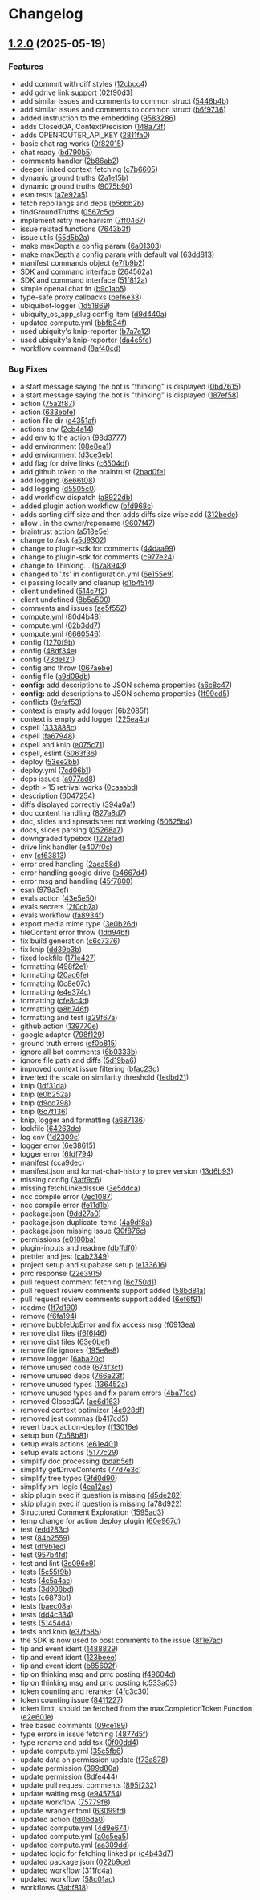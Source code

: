 # Changelog

## [1.2.0](https://github.com/Meniole/command-ask/compare/v1.1.0...v1.2.0) (2025-05-19)


### Features

* add commnt with diff styles ([12cbcc4](https://github.com/Meniole/command-ask/commit/12cbcc4ed767d6b69ce0f823d9e84dfa9c5c5e7c))
* add gdrive link support ([02f90d3](https://github.com/Meniole/command-ask/commit/02f90d3cc9d994368e98f368a84ee79589c1a48b))
* add similar issues and comments to common struct ([5446b4b](https://github.com/Meniole/command-ask/commit/5446b4b0206c09b9cf35c8833ef0c95c135ad631))
* add similar issues and comments to common struct ([b6f9736](https://github.com/Meniole/command-ask/commit/b6f9736a6d32a369595411bc459961879d82fcaa))
* added instruction to the embedding ([9583286](https://github.com/Meniole/command-ask/commit/958328673c11aac72d5c59b5d7ca8fab9d78ad35))
* adds ClosedQA, ContextPrecision ([148a73f](https://github.com/Meniole/command-ask/commit/148a73fab8ec0922e833eabde6b1de5d0fddf5ce))
* adds OPENROUTER_API_KEY ([2811fa0](https://github.com/Meniole/command-ask/commit/2811fa0d5526fb210002f0cbdb9f5b3ad9e5dc4b))
* basic chat rag works ([0f82015](https://github.com/Meniole/command-ask/commit/0f8201500efa88dd16424341bbd9e935877da823))
* chat ready ([bd790b5](https://github.com/Meniole/command-ask/commit/bd790b5f5c4e58eecaa656896aeabe2ce2667471))
* comments handler ([2b86ab2](https://github.com/Meniole/command-ask/commit/2b86ab2fa7720fbc9b76ddd2c921845e98b0295e))
* deeper linked context fetching ([c7b6605](https://github.com/Meniole/command-ask/commit/c7b6605ba25fa0438a473905717b2ea314e67856))
* dynamic ground truths ([2a1e15b](https://github.com/Meniole/command-ask/commit/2a1e15b69dacfd59d4a3fa6b0e3575ec6fbd6c7a))
* dynamic ground truths ([9075b90](https://github.com/Meniole/command-ask/commit/9075b90008dc1354e21189ffdbf80713653214a2))
* esm tests ([a7e92a5](https://github.com/Meniole/command-ask/commit/a7e92a5ac9d422a50b36cc7b4df0dfec102eb6bd))
* fetch repo langs and deps ([b5bbb2b](https://github.com/Meniole/command-ask/commit/b5bbb2b0175494c79c4f4294830a1451fde40317))
* findGroundTruths ([0567c5c](https://github.com/Meniole/command-ask/commit/0567c5cd0dc7ff2019aaa32ec1447f26cd560ec2))
* implement retry mechanism ([7ff0467](https://github.com/Meniole/command-ask/commit/7ff04671d29f88790677705fc6dccdebe922ca22))
* issue related functions ([7643b3f](https://github.com/Meniole/command-ask/commit/7643b3fb9da52feb0c57b0b3b7722f3fcbb003fe))
* issue utils ([55d5b2a](https://github.com/Meniole/command-ask/commit/55d5b2a263d1d91c154e47297cedced4c104481b))
* make maxDepth a config param ([6a01303](https://github.com/Meniole/command-ask/commit/6a01303426ac4fb809dfb6700ff469af95df4565))
* make maxDepth a config param with default val ([63dd813](https://github.com/Meniole/command-ask/commit/63dd8136c80754cf5a3eefabc38a27d5ffa3d398))
* manifest commands object ([e7fb9b2](https://github.com/Meniole/command-ask/commit/e7fb9b22707d9d1f4c6b36459e688179d6dc2e07))
* SDK and command interface ([264562a](https://github.com/Meniole/command-ask/commit/264562adceda968620a0ac82ea53c3d3910b2580))
* SDK and command interface ([51f812a](https://github.com/Meniole/command-ask/commit/51f812afaa0b48ac573a27d3cf59299297818bcc))
* simple openai chat fn ([b9c1ab5](https://github.com/Meniole/command-ask/commit/b9c1ab57ed7c5e47d3fc1eb5fb6baa77a9321b12))
* type-safe proxy callbacks ([bef6e33](https://github.com/Meniole/command-ask/commit/bef6e33a7ba7162950c8c914de43fa80776ffed6))
* ubiquibot-logger ([1d51869](https://github.com/Meniole/command-ask/commit/1d51869054031f014139214e0a59479853ff02c6))
* ubiquity_os_app_slug config item ([d9d440a](https://github.com/Meniole/command-ask/commit/d9d440aad4126a2cecc4c8dbc829e641a0ddaef8))
* updated compute.yml ([bbfb34f](https://github.com/Meniole/command-ask/commit/bbfb34fbacfb72c439e8a1460eda1581672a16e3))
* used ubiquity's knip-reporter ([b7a7e12](https://github.com/Meniole/command-ask/commit/b7a7e12f3fa23a242e9366e9e653df86f51a5039))
* used ubiquity's knip-reporter ([da4e5fe](https://github.com/Meniole/command-ask/commit/da4e5fea33cd8d81fe3c9bc296f1018a5d60f18c))
* workflow command ([8af40cd](https://github.com/Meniole/command-ask/commit/8af40cda20f08293d3d5e9fa7d2d24bbb4676f47))


### Bug Fixes

* a start message saying the bot is "thinking" is displayed ([0bd7615](https://github.com/Meniole/command-ask/commit/0bd7615ed3b083acc47f553bfe8ac3701ed04f17))
* a start message saying the bot is "thinking" is displayed ([187ef58](https://github.com/Meniole/command-ask/commit/187ef583281b01cb850734985c8330591ef683db))
* action ([75a2f87](https://github.com/Meniole/command-ask/commit/75a2f87672a77601d5130b38ae34a4f8df9db82f))
* action ([633ebfe](https://github.com/Meniole/command-ask/commit/633ebfe917e0a6f0f042b935b2e56238e6e6572b))
* action file dir ([a4351af](https://github.com/Meniole/command-ask/commit/a4351afc1f1550699a27585bc7cef839b6fd3b18))
* actions env ([2cb4a14](https://github.com/Meniole/command-ask/commit/2cb4a147dad4ba1503760ee0177ad928599b368a))
* add env to the action ([98d3777](https://github.com/Meniole/command-ask/commit/98d37775ec9d570e2fd84b12bbc24a1d0aa24c58))
* add environment ([08e8ea1](https://github.com/Meniole/command-ask/commit/08e8ea1431244841c87613493e581095f24b23f7))
* add environment ([d3ce3eb](https://github.com/Meniole/command-ask/commit/d3ce3eb202666ad7c838da1696e5f3314a244384))
* add flag for drive links ([c6504df](https://github.com/Meniole/command-ask/commit/c6504dfc8d991a88c05c500d75349539b361479b))
* add github token to the braintrust ([2bad0fe](https://github.com/Meniole/command-ask/commit/2bad0fee4135072523cd5bd6e1d93c9cc86207cf))
* add logging ([6e66f08](https://github.com/Meniole/command-ask/commit/6e66f088e15bfefc6b25352d150a91b99e7e16cc))
* add logging ([d5505c0](https://github.com/Meniole/command-ask/commit/d5505c0c1a8e990cd8264fab72815ade93a20807))
* add workflow dispatch ([a8922db](https://github.com/Meniole/command-ask/commit/a8922dba40ff84d0d9c71f6a602d5d184140f6ef))
* added plugin action workflow ([bfd968c](https://github.com/Meniole/command-ask/commit/bfd968c765d3d5333227ff6e1b1734c7a2001254))
* adds sorting diff size and then adds diffs size wise add ([312bede](https://github.com/Meniole/command-ask/commit/312bede0f3a7c6e59617cece4c41ceaf080f6234))
* allow . in the owner/reponame ([9607f47](https://github.com/Meniole/command-ask/commit/9607f4779e24ad8e9db4980743aa3fec4fb3c233))
* braintrust action ([a518e5e](https://github.com/Meniole/command-ask/commit/a518e5ea4261fe733565731d4499a45a1af8698b))
* change to /ask ([a5d9302](https://github.com/Meniole/command-ask/commit/a5d930219855bd29c8bfec532be1711ba59e3dfb))
* change to plugin-sdk for comments ([44daa99](https://github.com/Meniole/command-ask/commit/44daa999643030bb6856a24f72027cd6ce685221))
* change to plugin-sdk for comments ([c977e24](https://github.com/Meniole/command-ask/commit/c977e24ffde65ebf9ee62ffc2c42d815a81f4112))
* change to Thinking... ([67a8943](https://github.com/Meniole/command-ask/commit/67a8943955fb57744dcebf2da71f11304063cd8d))
* changed to '.ts' in configuration.yml ([6e155e9](https://github.com/Meniole/command-ask/commit/6e155e98a08d4974300a6063957fdec535215d55))
* ci passing locally and cleanup ([d1b4514](https://github.com/Meniole/command-ask/commit/d1b4514e4eca8321c8873aa9a1b6bf5b1b879cef))
* client undefined ([514c7f2](https://github.com/Meniole/command-ask/commit/514c7f2d836208f3168f92cb9bd696b941d3c62f))
* client undefined ([8b5a500](https://github.com/Meniole/command-ask/commit/8b5a500637d2cd8986dc753f25b36f4695757a3f))
* comments and issues ([ae5f552](https://github.com/Meniole/command-ask/commit/ae5f5522ebc9968da57a27737bd61ca91f953680))
* compute.yml ([80d4b48](https://github.com/Meniole/command-ask/commit/80d4b4843bc2fb83334ed34d775f46a0c0521476))
* compute.yml ([62b3dd7](https://github.com/Meniole/command-ask/commit/62b3dd7eac14832206afd64fc86537b22e069303))
* compute.yml ([6660546](https://github.com/Meniole/command-ask/commit/66605468fcbbfe5a04325ccfbd2eae4b4dffe7f4))
* config ([1270f9b](https://github.com/Meniole/command-ask/commit/1270f9bb1541b89ceb34e5930cde5cdbe96dcbd6))
* config ([48df34e](https://github.com/Meniole/command-ask/commit/48df34e68f8ff0ed079504c350c68d2db232219e))
* config ([73de121](https://github.com/Meniole/command-ask/commit/73de12198853aba064f8dd7bd9779c38fa95ca2f))
* config and throw ([067aebe](https://github.com/Meniole/command-ask/commit/067aebe8af327df4987580f3d3f09921ce8f7b0a))
* config file ([a9d09db](https://github.com/Meniole/command-ask/commit/a9d09db77b547f2e71f80e03db9953543e952fc1))
* **config:** add descriptions to JSON schema properties ([a6c8c47](https://github.com/Meniole/command-ask/commit/a6c8c471ba9f870795d4bd31e04e47fa3bf9e4b2))
* **config:** add descriptions to JSON schema properties ([1f99cd5](https://github.com/Meniole/command-ask/commit/1f99cd515fe9f8a2ee52c0d948134ec423c3b18c))
* conflicts ([9efaf53](https://github.com/Meniole/command-ask/commit/9efaf5342c27ac3ed0c58a5457471c8e658d9178))
* context is empty add logger ([6b2085f](https://github.com/Meniole/command-ask/commit/6b2085fc50f5f8800a57e7f65bcdf51b308bbdb4))
* context is empty add logger ([225ea4b](https://github.com/Meniole/command-ask/commit/225ea4b4e3c6a679958a2a2c2ca6b3bb2b87f786))
* cspell ([333888c](https://github.com/Meniole/command-ask/commit/333888c7163b94e79dede85ce9d1db6a4cd4e204))
* cspell ([fa67948](https://github.com/Meniole/command-ask/commit/fa679485a36be1545492e88f0d85e2b22d4ee69c))
* cspell and knip ([e075c71](https://github.com/Meniole/command-ask/commit/e075c71930f039cc3e9abde727cf19d596a3d1d5))
* cspell, eslint ([6063f36](https://github.com/Meniole/command-ask/commit/6063f36e4bb785185265a504faf4ff64efff4957))
* deploy ([53ee2bb](https://github.com/Meniole/command-ask/commit/53ee2bbcb12ee1b3e9bf39c62c6a00f79b144576))
* deploy.yml ([7cd06b1](https://github.com/Meniole/command-ask/commit/7cd06b1a9431767b38d8f2d5c5aa65ba28fde1db))
* deps issues ([a077ad8](https://github.com/Meniole/command-ask/commit/a077ad8f7045db7c92ed88b20d5c59e3d07fca5b))
* depth &gt; 15 retrival works ([0caaabd](https://github.com/Meniole/command-ask/commit/0caaabd0486648fdf204542a473ea393c99edbae))
* description ([6047254](https://github.com/Meniole/command-ask/commit/604725463fd13b2cc6cf853fe084e584c6ea2f87))
* diffs displayed correctly ([394a0a1](https://github.com/Meniole/command-ask/commit/394a0a1cc497aa6e4692139522fd62a35e9d2e25))
* doc content handling ([827a8d7](https://github.com/Meniole/command-ask/commit/827a8d7f8e720dc06eda757cb3bb69cab19b868c))
* doc, slides and spreadsheet not working ([60625b4](https://github.com/Meniole/command-ask/commit/60625b449d9c9f86bde189b3e0aeb9cf1aec3e07))
* docs, slides parsing ([05268a7](https://github.com/Meniole/command-ask/commit/05268a72293964c85d7cd437a9d2e41df39fa303))
* downgraded typebox ([122efad](https://github.com/Meniole/command-ask/commit/122efaddc3b34c8fb6348e8cab70e78b07c69ad1))
* drive link handler ([e407f0c](https://github.com/Meniole/command-ask/commit/e407f0c8587ae01599ebb2e50874cd09f662c990))
* env ([cf63813](https://github.com/Meniole/command-ask/commit/cf63813bd13250561df97f52e9faa6ee04cad91b))
* error cred handling ([2aea58d](https://github.com/Meniole/command-ask/commit/2aea58d89d04c14443572a97501bf6c12f0055dd))
* error handling google drive ([b4667d4](https://github.com/Meniole/command-ask/commit/b4667d414c8910160462834e9b1cef584e906c87))
* error msg and handling ([45f7800](https://github.com/Meniole/command-ask/commit/45f78008e458febc3ccf9fe0283fbfad1b946caa))
* esm ([979a3ef](https://github.com/Meniole/command-ask/commit/979a3ef942f153631fb38fc8f7881ff86f6b7f19))
* evals action ([43e5e50](https://github.com/Meniole/command-ask/commit/43e5e50fec15914d05adc0a3aacaf85b9caf8bbc))
* evals secrets ([2f0cb7a](https://github.com/Meniole/command-ask/commit/2f0cb7a86d123ea6c96ef8baca7be19243c94d2a))
* evals workflow ([fa8934f](https://github.com/Meniole/command-ask/commit/fa8934f26b77990f881f27a1a076367c13d2f3af))
* export media mime type ([3e0b26d](https://github.com/Meniole/command-ask/commit/3e0b26d599b367745f623c04a85b19eb69b01538))
* fileContent error throw ([1dd94bf](https://github.com/Meniole/command-ask/commit/1dd94bf8321fd42969402af4306ec8620e78e95d))
* fix build generation ([c6c7376](https://github.com/Meniole/command-ask/commit/c6c7376eece327497a2efed30a503a4e8a99ea21))
* fix knip ([dd39b3b](https://github.com/Meniole/command-ask/commit/dd39b3b25d5a1cd869f08b8f3dc3258ec12e6f09))
* fixed lockfile ([171e427](https://github.com/Meniole/command-ask/commit/171e42797b6ed55d9e7178dc48daea83a5523508))
* formatting ([498f2e1](https://github.com/Meniole/command-ask/commit/498f2e17b3c98b3e0ff9257bfb997c9da9d1cfa2))
* formatting ([20ac6fe](https://github.com/Meniole/command-ask/commit/20ac6fe9ebe9fdc328c7065b2e7edde344c508b9))
* formatting ([0c8e07c](https://github.com/Meniole/command-ask/commit/0c8e07c67913cfc4e8bdfa538df51ef6e4ea98a9))
* formatting ([e4e374c](https://github.com/Meniole/command-ask/commit/e4e374cf2a82019f63855da9e3feaf23454ff867))
* formatting ([cfe8c4d](https://github.com/Meniole/command-ask/commit/cfe8c4d165a1d6225cac9e92b7271f55ddaa7d43))
* formatting ([a8b746f](https://github.com/Meniole/command-ask/commit/a8b746f1bfba8ac87fec059b3fe30319631e105a))
* formatting and test ([a29f67a](https://github.com/Meniole/command-ask/commit/a29f67aa458f4c426d558baf14450d154cc1bb90))
* github action ([139770e](https://github.com/Meniole/command-ask/commit/139770e046829cde75d20b84e3366e5c9647316d))
* google adapter ([798f129](https://github.com/Meniole/command-ask/commit/798f129cf0fa6a3a742024fe733706d3c8d3b831))
* ground truth errors ([ef0b815](https://github.com/Meniole/command-ask/commit/ef0b815a7d9eb44e80d611fd44b6585d55d94123))
* ignore all bot comments ([6b0333b](https://github.com/Meniole/command-ask/commit/6b0333b1bfb8d9d1c41eae8ad46e3b219447da85))
* ignore file path and diffs ([5d19ba6](https://github.com/Meniole/command-ask/commit/5d19ba6781ddbae3dad26706ef0580b59b8ab973))
* improved context issue filtering ([bfac23d](https://github.com/Meniole/command-ask/commit/bfac23dece9c966247c97dc2d05fbcae4ef2421a))
* inverted the scale on similarity threshold ([1edbd21](https://github.com/Meniole/command-ask/commit/1edbd217430ad490e5122707914aaf08d88647ab))
* knip ([1df31da](https://github.com/Meniole/command-ask/commit/1df31da5f0197d5e263470b477b35544350c3fd0))
* knip ([e0b252a](https://github.com/Meniole/command-ask/commit/e0b252a211998ca10ffd42d3f31e47b503f53aeb))
* knip ([d9cd798](https://github.com/Meniole/command-ask/commit/d9cd7985a6116e0eb75e15e4f617df8cc2ec806e))
* knip ([6c7f136](https://github.com/Meniole/command-ask/commit/6c7f136043b2de6abe901d15dbd41ef93bcae229))
* knip, logger and formatting ([a687136](https://github.com/Meniole/command-ask/commit/a6871364dab80e2f199d93b95f32df1903ce10ba))
* lockfile ([64263de](https://github.com/Meniole/command-ask/commit/64263de31897adaaf6b0e3c21edf26b966d4f14b))
* log env ([1d2309c](https://github.com/Meniole/command-ask/commit/1d2309c7d662f0a885353690355ccdffe5e9d43a))
* logger error ([6e38615](https://github.com/Meniole/command-ask/commit/6e38615f2a00ad12744d88ac1d5f9945cada9594))
* logger error ([6fdf794](https://github.com/Meniole/command-ask/commit/6fdf794d6a409434302ca79b5bc22ac06021d7e0))
* manifest ([cca9dec](https://github.com/Meniole/command-ask/commit/cca9decc336b9c88cc71efd0a7231e6d122c6aa7))
* manifest.json and format-chat-history to prev version ([13d6b93](https://github.com/Meniole/command-ask/commit/13d6b93c18338b083fcf1ac6bad8f91d329a454e))
* missing config ([3aff9c6](https://github.com/Meniole/command-ask/commit/3aff9c6e7baf0562fb440a6b2235e93877dd3ea9))
* missing fetchLinkedIssue ([3e5ddca](https://github.com/Meniole/command-ask/commit/3e5ddca76dd5e75fa027203ea933f429b341e59f))
* ncc compile error ([7ec1087](https://github.com/Meniole/command-ask/commit/7ec10877df9b238d6b1db386b8f88baee4fd3eb9))
* ncc compile error ([fe11d1b](https://github.com/Meniole/command-ask/commit/fe11d1beb636dd3ef3964802a50fc96ec2dce298))
* package.json ([9dd27a0](https://github.com/Meniole/command-ask/commit/9dd27a09daea87e841117ea1c4c5aa82123e010d))
* package.json duplicate items ([4a9df8a](https://github.com/Meniole/command-ask/commit/4a9df8a5a07c1c1fff2081e509a4ecc28e7154d1))
* package.json missing issue ([30f876c](https://github.com/Meniole/command-ask/commit/30f876ca3925ef15e9e094af38bb44f64de302af))
* permissions ([e0100ba](https://github.com/Meniole/command-ask/commit/e0100ba3611a273b50428d15150d6ccd7a719dc7))
* plugin-inputs and readme ([dbffdf0](https://github.com/Meniole/command-ask/commit/dbffdf06cd0f427de46809435e5ffe601a61af94))
* prettier and jest ([cab2349](https://github.com/Meniole/command-ask/commit/cab2349c12f870066171acd5e1ae8bc2615688ac))
* project setup and supabase setup ([e133616](https://github.com/Meniole/command-ask/commit/e1336160e5a7b495215d7bfc20227d7656d6382a))
* prrc response ([22e3915](https://github.com/Meniole/command-ask/commit/22e3915d1f16d58cdffcbad09e4dbdb20904c357))
* pull request comment fetching ([6c750d1](https://github.com/Meniole/command-ask/commit/6c750d1f65ea46b23a52638711d6c85c4ac68791))
* pull request review comments support added ([58bd81a](https://github.com/Meniole/command-ask/commit/58bd81a08d2c4e067a482d8780bbab7ef748b8ef))
* pull request review comments support added ([6ef6f91](https://github.com/Meniole/command-ask/commit/6ef6f9122e546a0da480960278ec10c66070aee7))
* readme ([1f7d190](https://github.com/Meniole/command-ask/commit/1f7d190dacbf3e24e8f64e702c8e35e480fbbbfb))
* remove ([f6fa194](https://github.com/Meniole/command-ask/commit/f6fa19409e37c567217d4775e94b77693fbfed1a))
* remove bubbleUpError and fix access msg ([f6913ea](https://github.com/Meniole/command-ask/commit/f6913ea157db2516f1c287f5f6ecd866150e8927))
* remove dist files ([f6f6f46](https://github.com/Meniole/command-ask/commit/f6f6f46e8174b326c00c6cc4e53eec10c4955943))
* remove dist files ([63e0bef](https://github.com/Meniole/command-ask/commit/63e0befe30151c960570c6408e09f2f8bd92dac3))
* remove file ignores ([195e8e8](https://github.com/Meniole/command-ask/commit/195e8e818d7215fee62d1c9f734c5a47be2d696a))
* remove logger ([6aba20c](https://github.com/Meniole/command-ask/commit/6aba20c0c95e2c309c87d66f06f4deaf0f856cb8))
* remove unused code ([674f3cf](https://github.com/Meniole/command-ask/commit/674f3cff1100d206956d0bd8f8dacb85f8a9db5d))
* remove unused deps ([766e23f](https://github.com/Meniole/command-ask/commit/766e23f393752345d8aeb48e53552ee5859a701c))
* remove unused types ([136452a](https://github.com/Meniole/command-ask/commit/136452a0ef76b3f7dda6fe92fa2f3ec18cdd0de8))
* remove unused types and fix param errors ([4ba71ec](https://github.com/Meniole/command-ask/commit/4ba71ece2819b2abb48de99880095b8eeebc023a))
* removed ClosedQA ([ae6d163](https://github.com/Meniole/command-ask/commit/ae6d163593fc1ab6aa4198f9c1dba97fb7284680))
* removed context optimizer ([4e928df](https://github.com/Meniole/command-ask/commit/4e928df4cc85b1aee0a7fa1acd9af946d9ff28f1))
* removed jest commas ([b417cd5](https://github.com/Meniole/command-ask/commit/b417cd5780189453cdf00da15ce790592ba04257))
* revert back action-deploy ([f13016e](https://github.com/Meniole/command-ask/commit/f13016ee97f5b14de4991688e3d83cd97afd561f))
* setup bun ([7b58b81](https://github.com/Meniole/command-ask/commit/7b58b813049b5d66a13ec7fd37b6b73f84541251))
* setup evals actions ([e61e401](https://github.com/Meniole/command-ask/commit/e61e4012095ee9958d3f47298053190f382d10c4))
* setup evals actions ([5177c29](https://github.com/Meniole/command-ask/commit/5177c2959d566e45eef19e9bdc597815595220d3))
* simplify doc processing ([bdab5ef](https://github.com/Meniole/command-ask/commit/bdab5ef01cb26e0b5afe4e2ac45ce38ee848526c))
* simplify getDriveContents ([77d7e3c](https://github.com/Meniole/command-ask/commit/77d7e3c6872463cf0dc3f7b8827465eb3a74e1d4))
* simplify tree types ([9fd0d90](https://github.com/Meniole/command-ask/commit/9fd0d90898e583c942eb97eef4fe19eb72d4d2ae))
* simplify xml logic ([4ea12ae](https://github.com/Meniole/command-ask/commit/4ea12ae6ac8f2a8d43edcc46a62087ce5e7a2d00))
* skip plugin exec if question is missing ([d5de282](https://github.com/Meniole/command-ask/commit/d5de282fab775672e8de2a36f379cf412b279021))
* skip plugin exec if question is missing ([a78d922](https://github.com/Meniole/command-ask/commit/a78d9224efd7165001325e14a024b88a7b59eef3))
* Structured Comment Exploration ([1595ad3](https://github.com/Meniole/command-ask/commit/1595ad3f3fe262d0d8fb555351c0dc0e27cd9ecd))
* temp change for action deploy plugin ([60e967d](https://github.com/Meniole/command-ask/commit/60e967d3488c45e94b2d206446074e36e7c805a9))
* test ([edd283c](https://github.com/Meniole/command-ask/commit/edd283cef49989cc82128949d179f05cde00abb6))
* test ([84b2559](https://github.com/Meniole/command-ask/commit/84b2559157a98617c232b3844b645e347ed418b9))
* test ([df9b1ec](https://github.com/Meniole/command-ask/commit/df9b1ec317b1eeb113987ce5cc2409b650aab29d))
* test ([957b4fd](https://github.com/Meniole/command-ask/commit/957b4fd00fa61bda9fde50ea46b5ed4e560f8d73))
* test and lint ([3e096e9](https://github.com/Meniole/command-ask/commit/3e096e96d1f8a845a7fa41c69b26536277d941fa))
* tests ([5c55f9b](https://github.com/Meniole/command-ask/commit/5c55f9b43231e0c7321ae61fe8c07cbc61fadc72))
* tests ([4c5a4ac](https://github.com/Meniole/command-ask/commit/4c5a4ac2733cb8ae76ad69fd7e23a687c07561d2))
* tests ([3d908bd](https://github.com/Meniole/command-ask/commit/3d908bd45ace706c0b5e23ffb094963e2b4a3b5d))
* tests ([c6873b1](https://github.com/Meniole/command-ask/commit/c6873b18b9a169b63c390ee444fdaebc91e31d3f))
* tests ([baec08a](https://github.com/Meniole/command-ask/commit/baec08a95be7349a69ef6b043cbb4fd6b3b80943))
* tests ([dd4c334](https://github.com/Meniole/command-ask/commit/dd4c33432a27914049cb76b30d3f6220591337ba))
* tests ([51454d4](https://github.com/Meniole/command-ask/commit/51454d4338b07647b2bb5184f57e824a6a20f6a1))
* tests and knip ([e37f585](https://github.com/Meniole/command-ask/commit/e37f585488e673bf88a03cb919bedb58fb5cb52b))
* the SDK is now used to post comments to the issue ([8f1e7ac](https://github.com/Meniole/command-ask/commit/8f1e7ac698d4c46d74ed69ed93066746ab26653a))
* tip and event ident ([1488829](https://github.com/Meniole/command-ask/commit/14888298fa746312d394dccd7942a4e029db05b2))
* tip and event ident ([123beee](https://github.com/Meniole/command-ask/commit/123beee9282d48d042539b3670814189b2c69d96))
* tip and event ident ([b85602f](https://github.com/Meniole/command-ask/commit/b85602fa1d4accf02a155b54355cf03bda17e87b))
* tip on thinking msg and prrc posting ([f49604d](https://github.com/Meniole/command-ask/commit/f49604d70c73491b302a48aa0b995edafbfe325b))
* tip on thinking msg and prrc posting ([c533a03](https://github.com/Meniole/command-ask/commit/c533a039b6b2d2d5569dba531475f436ad43924c))
* token counting and reranker ([4fc3c30](https://github.com/Meniole/command-ask/commit/4fc3c303c8bb859fd616795bb4c94d9b57786070))
* token counting issue ([8411227](https://github.com/Meniole/command-ask/commit/84112274fb9463b22ec38732aa4eddd388d37e04))
* token limit, should be fetched from the maxCompletionToken Function ([e2e601e](https://github.com/Meniole/command-ask/commit/e2e601e1bc03c75bb5814314dc3691b8f849cb5d))
* tree based comments ([09ce189](https://github.com/Meniole/command-ask/commit/09ce18986df4cb3882b256a7e713db02c1388ae2))
* type errors in issue fetching ([4877d5f](https://github.com/Meniole/command-ask/commit/4877d5ffb62355b28b23e99ec41f60d940946d9c))
* type rename and add tsx ([0f00dd4](https://github.com/Meniole/command-ask/commit/0f00dd4d62fbff74ca315ab4c97e975a30213f0a))
* update compute.yml ([35c5fb6](https://github.com/Meniole/command-ask/commit/35c5fb6f5ba2ee4101560269c88d813e966e8069))
* update data on permission update ([f73a878](https://github.com/Meniole/command-ask/commit/f73a87857b7cadbcdea55e8bc0e49c999680a4b6))
* update permission ([399d80a](https://github.com/Meniole/command-ask/commit/399d80a49d52b148113d74d34750702eb911b6d6))
* update permission ([8dfe444](https://github.com/Meniole/command-ask/commit/8dfe444e6486a2f8206385a66239c03043f76e57))
* update pull request comments ([895f232](https://github.com/Meniole/command-ask/commit/895f232005318d54d3862b57262f41b84e7c3600))
* update waiting msg ([e945754](https://github.com/Meniole/command-ask/commit/e945754705277e1cbd240281323a228bbdceb2b9))
* update workflow ([75779f8](https://github.com/Meniole/command-ask/commit/75779f8840b0c1d92dd0bd2cc4a53c34dbbcbfb6))
* update wrangler.toml ([63099fd](https://github.com/Meniole/command-ask/commit/63099fd98e40b963f3b0576415999d1676b6f53e))
* updated action ([fd0bda0](https://github.com/Meniole/command-ask/commit/fd0bda0197da24cd9deb4f767ffa8a0ef285a983))
* updated compute.yml ([4d9e674](https://github.com/Meniole/command-ask/commit/4d9e674db05a8dd4b526adc556e98b2ecb2fe56e))
* updated compute.yml ([a0c5ea5](https://github.com/Meniole/command-ask/commit/a0c5ea580ed7054f5b6a955886a319bf2afdcdad))
* updated compute.yml ([aa309dd](https://github.com/Meniole/command-ask/commit/aa309dd8d9cbc79bc7d17410a0a402dc3e58c7a3))
* updated logic for fetching linked pr ([c4b43d7](https://github.com/Meniole/command-ask/commit/c4b43d7ae9e109e807bdc7f41c1aae989f260b6b))
* updated package.json ([022b9ce](https://github.com/Meniole/command-ask/commit/022b9ce1998435b2831f75c268601828c58a4f55))
* updated workflow ([311fc4a](https://github.com/Meniole/command-ask/commit/311fc4a3f94baf12af4dc8fbce3e0a6c16ec429e))
* updated workflow ([58c01ac](https://github.com/Meniole/command-ask/commit/58c01ac83df68e9e54497f23e26869a7f6a93988))
* workflows ([3abf818](https://github.com/Meniole/command-ask/commit/3abf818a13e57b61b1f1c3bb5b9877756f372f74))
